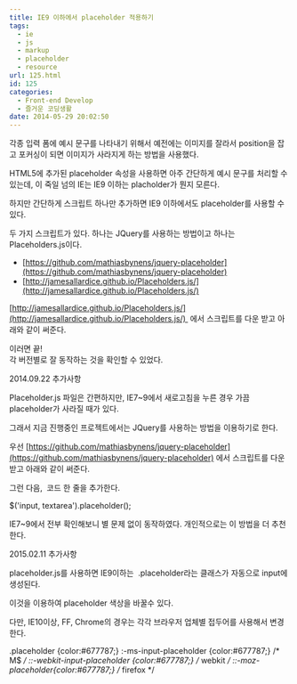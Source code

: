 ```yaml
---
title: IE9 이하에서 placeholder 적용하기
tags:
  - ie
  - js
  - markup
  - placeholder
  - resource
url: 125.html
id: 125
categories:
  - Front-end Develop
  - 즐거운 코딩생활
date: 2014-05-29 20:02:50
---
```


각종 입력 폼에 예시 문구를 나타내기 위해서 예전에는 이미지를 잘라서 position을 잡고 포커싱이 되면 이미지가 사라지게 하는 방법을 사용했다.

HTML5에 추가된 placeholder 속성을 사용하면 아주 간단하게 예시 문구를 처리할 수 있는데, 이 죽일 넘의 IE는 IE9 이하는 placholder가 뭔지 모른다.

하지만 간단하게 스크립트 하나만 추가하면 IE9 이하에서도 placeholder를 사용할 수 있다.

두 가지 스크립트가 있다. 하나는 JQuery를 사용하는 방법이고 하나는 Placeholders.js이다.

*   [https://github.com/mathiasbynens/jquery-placeholder](https://github.com/mathiasbynens/jquery-placeholder)
*   [http://jamesallardice.github.io/Placeholders.js/](http://jamesallardice.github.io/Placeholders.js/)

[http://jamesallardice.github.io/Placeholders.js/](http://jamesallardice.github.io/Placeholders.js/)  에서 스크립트를 다운 받고 아래와 같이 써준다.

<script src="placeholders.min.js"></script>

이러면 끝!  
각 버전별로 잘 동작하는 것을 확인할 수 있었다.

2014.09.22 추가사항

Placeholder.js 파일은 간편하지만, IE7~9에서 새로고침을 누른 경우 가끔 placeholder가 사라질 때가 있다.

그래서 지금 진행중인 프로젝트에서는 JQuery를 사용하는 방법을 이용하기로 한다.

우선 [https://github.com/mathiasbynens/jquery-placeholder](https://github.com/mathiasbynens/jquery-placeholder) 에서 스크립트를 다운받고 아래와 같이 써준다.

<script src="jquery.placeholder.js"></script>

그런 다음,  코드 한 줄을 추가한다.

$('input, textarea').placeholder();

IE7~9에서 전부 확인해보니 별 문제 없이 동작하였다. 개인적으로는 이 방법을 더 추천한다.

2015.02.11 추가사항

placeholder.js를 사용하면 IE9이하는  .placeholder라는 클래스가 자동으로 input에 생성된다.

이것을 이용하여 placeholder 색상을 바꿀수 있다.

다만, IE10이상, FF, Chrome의 경우는 각각 브라우저 업체별 접두어를 사용해서 변경한다.

.placeholder {color:#677787;}
:-ms-input-placeholder {color:#677787;} /* M$ */
::-webkit-input-placeholder {color:#677787;} /* webkit */
::-moz-placeholder{color:#677787;} /* firefox */